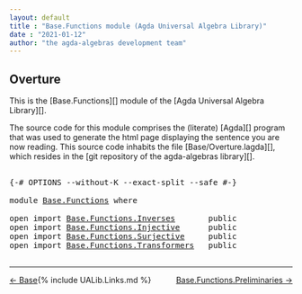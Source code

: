```yaml
---
layout: default
title : "Base.Functions module (Agda Universal Algebra Library)"
date : "2021-01-12"
author: "the agda-algebras development team"
---
```


## <a id="overture">Overture</a>

This is the [Base.Functions][] module of the [Agda Universal Algebra Library][].

The source code for this module comprises the (literate) [Agda][] program that was
used to generate the html page displaying the sentence you are now reading. This
source code inhabits the file [Base/Overture.lagda][], which resides in the
[git repository of the agda-algebras library][].

<pre class="Agda">

<a id="576" class="Symbol">{-#</a> <a id="580" class="Keyword">OPTIONS</a> <a id="588" class="Pragma">--without-K</a> <a id="600" class="Pragma">--exact-split</a> <a id="614" class="Pragma">--safe</a> <a id="621" class="Symbol">#-}</a>

<a id="626" class="Keyword">module</a> <a id="633" href="Base.Functions.html" class="Module">Base.Functions</a> <a id="648" class="Keyword">where</a>

<a id="655" class="Keyword">open</a> <a id="660" class="Keyword">import</a> <a id="667" href="Base.Functions.Inverses.html" class="Module">Base.Functions.Inverses</a>       <a id="697" class="Keyword">public</a>
<a id="704" class="Keyword">open</a> <a id="709" class="Keyword">import</a> <a id="716" href="Base.Functions.Injective.html" class="Module">Base.Functions.Injective</a>      <a id="746" class="Keyword">public</a>
<a id="753" class="Keyword">open</a> <a id="758" class="Keyword">import</a> <a id="765" href="Base.Functions.Surjective.html" class="Module">Base.Functions.Surjective</a>     <a id="795" class="Keyword">public</a>
<a id="802" class="Keyword">open</a> <a id="807" class="Keyword">import</a> <a id="814" href="Base.Functions.Transformers.html" class="Module">Base.Functions.Transformers</a>   <a id="844" class="Keyword">public</a>

</pre>

--------------------------------------

<span style="float:left;">[← Base](Base.html)</span>
<span style="float:right;">[Base.Functions.Preliminaries →](Base.Functions.Basic.html)</span>

{% include UALib.Links.md %}
